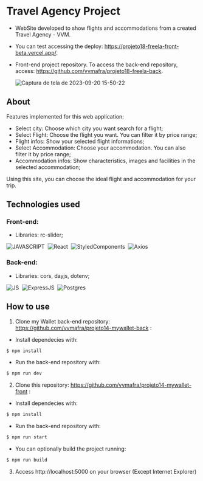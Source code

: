 # Travel Agency Project

- WebSite developed to show flights and accommodations from a created Travel Agency - VVM.
- You can test accessing the deploy: https://projeto18-freela-front-beta.vercel.app/.
- Front-end project repository. To access the back-end repository, access: https://github.com/vvmafra/projeto18-freela-back.

  ![Captura de tela de 2023-09-20 15-50-22](https://github.com/vvmafra/projeto18-freela-front/assets/121946512/7e2b0986-a386-4e38-86b1-91937e3d9e6d)


## About
Features implemented for this web application:
- Select city: Choose which city you want search for a flight;
- Select Flight: Choose the flight you want. You can filter it by price range;
- Flight infos: Show your selected flight informations;
- Select Accommodation: Choose your accommodation. You can also filter it by price range;
- Accommodation infos: Show characteristics, images and facilities in the selected accommodation;

Using this site, you can choose the ideal flight and accommodation for your trip.

## Technologies used

### Front-end:
- Libraries: rc-slider;


![JAVASCRIPT](https://img.shields.io/badge/JavaScript-F7DF1E?style=for-the-badge&logo=javascript&logoColor=black)&nbsp;
![React](https://img.shields.io/badge/React-20232A?style=for-the-badge&logo=react&logoColor=61DAFB)&nbsp;
![StyledComponents]( https://img.shields.io/badge/styled--components-DB7093?style=for-the-badge&logo=styled-components&logoColor=white)&nbsp;
![Axios](https://img.shields.io/badge/axios-671ddf?&style=for-the-badge&logo=axios&logoColor=white)&nbsp;


### Back-end:
- Libraries: cors, dayjs, dotenv;

![JS](https://img.shields.io/badge/JavaScript-323330?style=for-the-badge&logo=javascript&logoColor=F7DF1E)&nbsp;
![ExpressJS](https://img.shields.io/badge/Express%20js-000000?style=for-the-badge&logo=express&logoColor=white)&nbsp;
![Postgres](https://img.shields.io/badge/PostgreSQL-316192?style=for-the-badge&logo=postgresql&logoColor=white)&nbsp;

## How to use

1. Clone my Wallet back-end repository: https://github.com/vvmafra/projeto14-mywallet-back :
- Install dependecies with: 
```bash
$ npm install
```

- Run the back-end repository with:
```bash
$ npm run dev
```

2. Clone this repository: https://github.com/vvmafra/projeto14-mywallet-front :
- Install dependecies with:
```bash
$ npm install
```
  
- Run the back-end repository with:
```bash
$ npm run start
```

- You can optionally build the project running:
```bash
$ npm run build
```
  
3. Access http://localhost:5000 on your browser (Except Internet Explorer)
